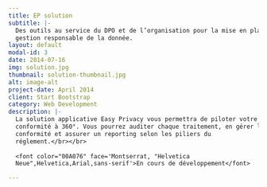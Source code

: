 ```yaml
---
title: EP solution
subtitle: |-
  Des outils au service du DPO et de l’organisation pour la mise en place d’une
  gestion responsable de la donnée.
layout: default
modal-id: 3
date: 2014-07-16
img: solution.jpg
thumbnail: solution-thumbnail.jpg
alt: image-alt
project-date: April 2014
client: Start Bootstrap
category: Web Development
description: |-
  La solution applicative Easy Privacy vous permettra de piloter votre
  conformité à 360°. Vous pourrez auditer chaque traitement, en gérer la
  conformité et assurer un reporting selon les piliers du
  réglement.</br></br>
  
  <font color="00A076" face='Montserrat, "Helvetica
  Neue",Helvetica,Arial,sans-serif'>En cours de développement</font>

---
```

